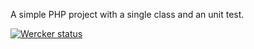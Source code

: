A simple PHP project with a single class and an unit test.

[![Wercker status](https://app.wercker.com/status/17dea15e532b81d1ea13badc34e75750/m)](https://app.wercker.com/project/bykey/17dea15e532b81d1ea13badc34e75750)
